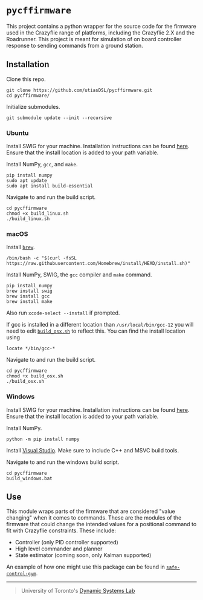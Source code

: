 # `pycffirmware`

This project contains a python wrapper for the source code for the firmware used in the Crazyflie range of platforms, including
the Crazyflie 2.X and the Roadrunner. This project is meant for simulation of on board controller response to sending commands from a ground station. 

## Installation

Clone this repo.
```
git clone https://github.com/utiasDSL/pycffirmware.git
cd pycffirmware/
```

Initialize submodules.
```
git submodule update --init --recursive
```

### Ubuntu

Install SWIG for your machine. Installation instructions can be found [here](https://www.swig.org/download.html). Ensure that the install location is added to your path variable. 

Install NumPy, `gcc`, and `make`. 
```
pip install numpy
sudo apt update
sudo apt install build-essential
```

Navigate to and run the build script. 
```
cd pycffirmware
chmod +x build_linux.sh
./build_linux.sh
```

### macOS

Install [`brew`](https://brew.sh).
```
/bin/bash -c "$(curl -fsSL https://raw.githubusercontent.com/Homebrew/install/HEAD/install.sh)"
```

Install NumPy, SWIG, the `gcc` compiler and `make` command. 
```
pip install numpy
brew install swig
brew install gcc 
brew install make
```
Also run `xcode-select --install` if prompted. 

If gcc is installed in a different location than `/usr/local/bin/gcc-12` you will need to edit [`build_osx.sh`](https://github.com/utiasDSL/pycffirmware/blob/main/pycffirmware/build_osx.sh) to reflect this.
You can find the install location using
```
locate */bin/gcc-*
```

Navigate to and run the build script. 
```
cd pycffirmware
chmod +x build_osx.sh
./build_osx.sh
```

### Windows

Install SWIG for your machine. Installation instructions can be found [here](https://www.swig.org/download.html). Ensure that the install location is added to your path variable. 

Install NumPy.
```
python -m pip install numpy
```

Install [Visual Studio](https://visualstudio.microsoft.com/downloads/). Make sure to include C++ and MSVC build tools. 

Navigate to and run the windows build script. 
```
cd pycffirmware
build_windows.bat
```

## Use 
This module wraps parts of the firmware that are considered "value changing" when it comes to commands. These are the modules of the firmware that could change the intended values for a positional command to fit with Crazyflie constraints. These include: 
- Controller (only PID controller supported)
- High level commander and planner 
- State estimator (coming soon, only Kalman supported)

An example of how one might use this package can be found in [`safe-control-gym`](https://github.com/utiasDSL/safe-control-gym/blob/alpha-iros-competition/safe_control_gym/controllers/firmware/firmware_wrapper.py). 

-----
> University of Toronto's [Dynamic Systems Lab](https://github.com/utiasDSL)
